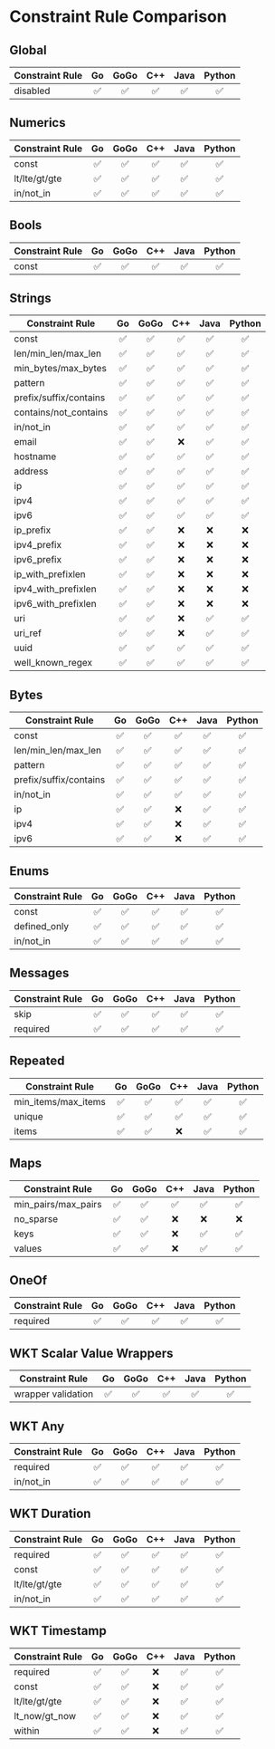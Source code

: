 # Constraint Rule Comparison
## Global
| Constraint Rule | Go | GoGo | C++ | Java | Python |
| ---| :---: | :---: | :---: | :---: | :---: |
| disabled               |✅|✅|✅|✅|✅|

## Numerics
| Constraint Rule | Go | GoGo | C++ | Java | Python |
| ---| :---: | :---: | :---: | :---: | :---: |
| const                  |✅|✅|✅|✅|✅|
| lt/lte/gt/gte          |✅|✅|✅|✅|✅|
| in/not_in              |✅|✅|✅|✅|✅|

## Bools
| Constraint Rule | Go | GoGo | C++ | Java | Python |
| ---| :---: | :---: | :---: | :---: | :---: |
| const                  |✅|✅|✅|✅|✅|

## Strings
| Constraint Rule | Go | GoGo | C++ | Java | Python |
| ---| :---: | :---: | :---: | :---: | :---: |
| const                  |✅|✅|✅|✅|✅|
| len/min\_len/max_len   |✅|✅|✅|✅|✅|
| min\_bytes/max\_bytes  |✅|✅|✅|✅|✅|
| pattern                |✅|✅|✅|✅|✅|
| prefix/suffix/contains |✅|✅|✅|✅|✅|
| contains/not_contains  |✅|✅|✅|✅|✅|
| in/not_in              |✅|✅|✅|✅|✅|
| email                  |✅|✅|❌|✅|✅|
| hostname               |✅|✅|✅|✅|✅|
| address                |✅|✅|✅|✅|✅|
| ip                     |✅|✅|✅|✅|✅|
| ipv4                   |✅|✅|✅|✅|✅|
| ipv6                   |✅|✅|✅|✅|✅|
| ip_prefix              |✅|✅|❌|❌|❌|
| ipv4_prefix            |✅|✅|❌|❌|❌|
| ipv6_prefix            |✅|✅|❌|❌|❌|
| ip_with_prefixlen      |✅|✅|❌|❌|❌|
| ipv4_with_prefixlen    |✅|✅|❌|❌|❌|
| ipv6_with_prefixlen    |✅|✅|❌|❌|❌|
| uri                    |✅|✅|❌|✅|✅|
| uri_ref                |✅|✅|❌|✅|✅|
| uuid                   |✅|✅|✅|✅|✅|
| well_known_regex       |✅|✅|✅|✅|✅|

## Bytes
| Constraint Rule | Go | GoGo | C++ | Java | Python |
| ---| :---: | :---: | :---: | :---: | :---: |
| const                  |✅|✅|✅|✅|✅|
| len/min\_len/max_len   |✅|✅|✅|✅|✅|
| pattern                |✅|✅|✅|✅|✅|
| prefix/suffix/contains |✅|✅|✅|✅|✅|
| in/not_in              |✅|✅|✅|✅|✅|
| ip                     |✅|✅|❌|✅|✅|
| ipv4                   |✅|✅|❌|✅|✅|
| ipv6                   |✅|✅|❌|✅|✅|

## Enums
| Constraint Rule | Go | GoGo | C++ | Java | Python |
| ---| :---: | :---: | :---: | :---: | :---: |
| const                  |✅|✅|✅|✅|✅|
| defined_only           |✅|✅|✅|✅|✅|
| in/not_in              |✅|✅|✅|✅|✅|

## Messages
| Constraint Rule | Go | GoGo | C++ | Java | Python |
| ---| :---: | :---: | :---: | :---: | :---: |
| skip                   |✅|✅|✅|✅|✅|
| required               |✅|✅|✅|✅|✅|

## Repeated
| Constraint Rule | Go | GoGo | C++ | Java | Python |
| ---| :---: | :---: | :---: | :---: | :---: |
| min\_items/max_items   |✅|✅|✅|✅|✅|
| unique                 |✅|✅|✅|✅|✅|
| items                  |✅|✅|❌|✅|✅|

## Maps
| Constraint Rule | Go | GoGo | C++ | Java | Python |
| ---| :---: | :---: | :---: | :---: | :---: |
| min\_pairs/max_pairs   |✅|✅|✅|✅|✅|
| no_sparse              |✅|✅|❌|❌|❌|
| keys                   |✅|✅|❌|✅|✅|
| values                 |✅|✅|❌|✅|✅|

## OneOf
| Constraint Rule | Go | GoGo | C++ | Java | Python |
| ---| :---: | :---: | :---: | :---: | :---: |
| required               |✅|✅|✅|✅|✅|

## WKT Scalar Value Wrappers
| Constraint Rule | Go | GoGo | C++ | Java | Python |
| ---| :---: | :---: | :---: | :---: | :---: |
| wrapper validation     |✅|✅|✅|✅|✅|

## WKT Any
| Constraint Rule | Go | GoGo | C++ | Java | Python |
| ---| :---: | :---: | :---: | :---: | :---: |
| required               |✅|✅|✅|✅|✅|
| in/not_in              |✅|✅|✅|✅|✅|

## WKT Duration
| Constraint Rule | Go | GoGo | C++ | Java | Python |
| ---| :---: | :---: | :---: | :---: | :---: |
| required               |✅|✅|✅|✅|✅|
| const                  |✅|✅|✅|✅|✅|
| lt/lte/gt/gte          |✅|✅|✅|✅|✅|
| in/not_in              |✅|✅|✅|✅|✅|

## WKT Timestamp
| Constraint Rule | Go | GoGo | C++ | Java | Python |
| ---| :---: | :---: | :---: | :---: | :---: |
| required               |✅|✅|❌|✅|✅|
| const                  |✅|✅|❌|✅|✅|
| lt/lte/gt/gte          |✅|✅|❌|✅|✅|
| lt_now/gt_now          |✅|✅|❌|✅|✅|
| within                 |✅|✅|❌|✅|✅|
